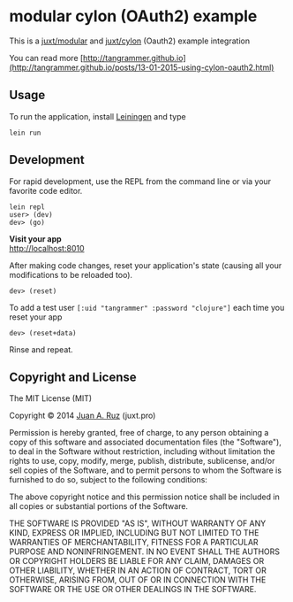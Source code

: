 # modular cylon (OAuth2) example

This is a [juxt/modular](https://github.com/juxt/modular) and [juxt/cylon](https://github.com/juxt/cylon) (Oauth2) example integration

You can read more [http://tangrammer.github.io](http://tangrammer.github.io/posts/13-01-2015-using-cylon-oauth2.html)

## Usage

To run the application, install [Leiningen](http://leiningen.org/) and type

```
lein run
```

## Development

For rapid development, use the REPL from the command line or via your
favorite code editor.

```
lein repl
user> (dev)
dev> (go)
```

**Visit your app**   
[http://localhost:8010](http://localhost:8010)

After making code changes, reset your application's state (causing all
your modifications to be reloaded too).

```
dev> (reset)
```

To add a test user `[:uid "tangrammer" :password "clojure"]` each time you reset your app

```
dev> (reset+data)
```

Rinse and repeat.



## Copyright and License

The MIT License (MIT)

Copyright © 2014 [Juan A. Ruz](https://github.com/tangrammer) (juxt.pro)

Permission is hereby granted, free of charge, to any person obtaining a copy of
this software and associated documentation files (the "Software"), to deal in
the Software without restriction, including without limitation the rights to
use, copy, modify, merge, publish, distribute, sublicense, and/or sell copies of
the Software, and to permit persons to whom the Software is furnished to do so,
subject to the following conditions:

The above copyright notice and this permission notice shall be included in all
copies or substantial portions of the Software.

THE SOFTWARE IS PROVIDED "AS IS", WITHOUT WARRANTY OF ANY KIND, EXPRESS OR
IMPLIED, INCLUDING BUT NOT LIMITED TO THE WARRANTIES OF MERCHANTABILITY, FITNESS
FOR A PARTICULAR PURPOSE AND NONINFRINGEMENT. IN NO EVENT SHALL THE AUTHORS OR
COPYRIGHT HOLDERS BE LIABLE FOR ANY CLAIM, DAMAGES OR OTHER LIABILITY, WHETHER
IN AN ACTION OF CONTRACT, TORT OR OTHERWISE, ARISING FROM, OUT OF OR IN
CONNECTION WITH THE SOFTWARE OR THE USE OR OTHER DEALINGS IN THE SOFTWARE.
